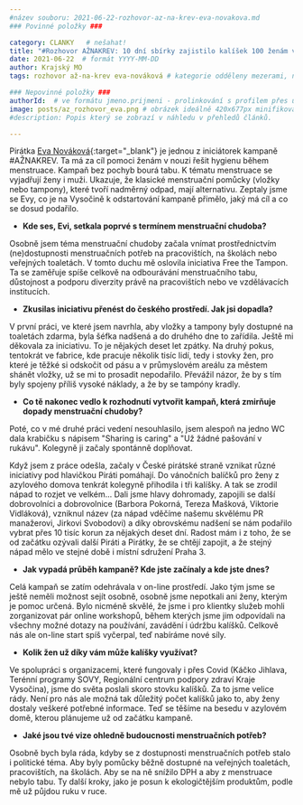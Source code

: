 ```yaml
---
#název souboru: 2021-06-22-rozhovor-az-na-krev-eva-novakova.md
### Povinné položky ###

category: CLANKY   # nešahat!
title: "#Rozhovor AŽNAKREV: 10 dní sbírky zajistilo kalíšek 100 ženám v nouzi, říká Eva Nováková"
date: 2021-06-22  # formát YYYY-MM-DD
author: Krajský MO
tags: rozhovor až-na-krev eva-nováková # kategorie odděleny mezerami, např. volby zemědělství životní-prostředí piráti (viz https://jihomoravsky.pirati.cz/tags/)

### Nepovinné položky ###
authorId:  # ve formátu jmeno.prijmeni - prolinkování s profilem přes uid
image: posts/az_rozhovor_eva.png # obrázek ideálně 420x677px minifikovaný přes https://tinypng.com/
#description: Popis který se zobrazí v náhledu v přehledů článků.

---
```


Pirátka [Eva Nováková](https://vysocina.pirati.cz/lide/eva-novakova/){:target="_blank"} je jednou z iniciátorek kampaně #AŽNAKREV. Ta má za cíl pomoci ženám v nouzi řešit hygienu během menstruace. Kampaň bez pochyb bourá tabu. K tématu menstruace se vyjadřují ženy i muži. Ukazuje, že klasické menstruační pomůcky (vložky nebo tampony), které tvoří nadměrný odpad, mají alternativu. Zeptaly jsme se Evy, co je na Vysočině k odstartování kampaně přimělo, jaký má cíl a co se dosud podařilo.

- **Kde ses, Evi, setkala poprvé s termínem menstruační chudoba?**

Osobně jsem téma menstruační chudoby začala vnímat prostřednictvím (ne)dostupnosti menstruačních potřeb na pracovištích, na školách nebo veřejných toaletách. V tomto duchu mě oslovila iniciativa Free the Tampon. Ta se zaměřuje spíše celkově na odbourávání menstruačního tabu, důstojnost a podporu diverzity právě na pracovištích nebo ve vzdělávacích institucích.

- **Zkusilas iniciativu přenést do českého prostředí. Jak jsi dopadla?**

V první práci, ve které jsem navrhla, aby vložky a tampony byly dostupné na toaletách zdarma, byla šéfka nadšená a do druhého dne to zařídila. Ještě mi děkovala za iniciativu. To je nějakých deset let zpátky. Na druhý pokus, tentokrát ve fabrice, kde pracuje několik tisíc lidí, tedy i stovky žen, pro které je těžké si odskočit od pásu a v průmyslovém areálu za městem shánět vložky, už se mi to prosadit nepodařilo. Převážil názor, že by s tím byly spojeny příliš vysoké náklady, a že by se tampóny kradly.

- **Co tě nakonec vedlo k rozhodnutí vytvořit kampaň, která zmirňuje dopady menstruační chudoby?**

Poté, co v mé druhé práci vedení nesouhlasilo, jsem alespoň na jedno WC dala krabičku s nápisem "Sharing is caring" a "Už žádné pašování v rukávu". Kolegyně ji začaly spontánně doplňovat.

Když jsem z práce odešla, začaly v České pirátské straně vznikat různé iniciativy pod hlavičkou Piráti pomáhají. Do vánočních balíčků pro ženy z azylového domova tenkrát kolegyně přihodila i tři kalíšky. A tak se zrodil nápad to rozjet ve velkém… Dali jsme hlavy dohromady, zapojili se další dobrovolníci a dobrovolnice (Barbora Pokorná, Tereza Mašková, Viktorie Vidláková), vzniknul název (za nápad vděčíme našemu skvělému PR manažerovi, Jirkovi Svobodovi) a díky obrovskému nadšení se nám podařilo vybrat přes 10 tisíc korun za nějakých deset dní. Radost mám i z toho, že se od začátku ozývali další Piráti a Pirátky, že se chtějí zapojit, a že stejný nápad mělo ve stejné době i místní sdružení Praha 3. 

- **Jak vypadá průběh kampaně? Kde jste začínaly a kde jste dnes?**

Celá kampaň se zatím odehrávala v on-line prostředí. Jako tým jsme se ještě neměli možnost sejít osobně, osobně jsme nepotkali ani ženy, kterým je pomoc určená. Bylo nicméně skvělé, že jsme i pro klientky služeb mohli zorganizovat pár online workshopů, během kterých jsme jim odpovídali na všechny možné dotazy na používání, zavádění i údržbu kalíšků. Celkově nás ale on-line start spíš vyčerpal, teď nabíráme nové síly.

- **Kolik žen už díky vám může kalíšky využívat?**

Ve spolupráci s organizacemi, které fungovaly i přes Covid (Káčko Jihlava, Terénní programy SOVY, Regionální centrum podpory zdraví Kraje Vysočina), jsme do světa poslali skoro stovku kalíšků. Za to jsme velice rády. Není pro nás ale možná tak důležitý počet kalíšků jako to, aby ženy dostaly veškeré potřebné informace. Teď se těšíme na besedu v azylovém domě, kterou plánujeme už od začátku kampaně.

- **Jaké jsou tvé vize ohledně budoucnosti menstruačních potřeb?**

Osobně bych byla ráda, kdyby se z dostupnosti menstruačních potřeb stalo i politické téma. Aby byly pomůcky běžně dostupné na veřejných toaletách, pracovištích, na školách. Aby se na ně snížilo DPH a aby z menstruace nebylo tabu. Ty další kroky, jako je posun k ekologičtějším produktům, podle mě už půjdou ruku v ruce.

